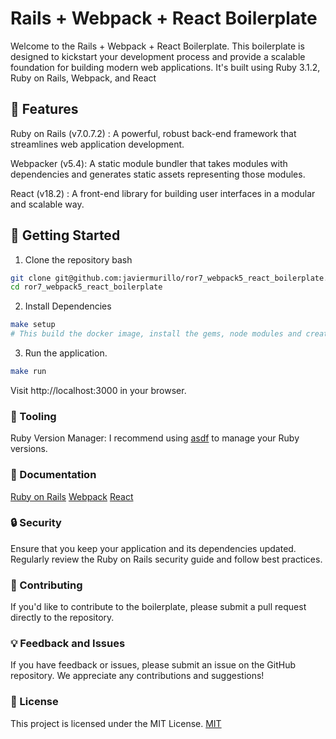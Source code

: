 # Rails + Webpack + React Boilerplate

Welcome to the Rails + Webpack + React Boilerplate. This boilerplate is designed to kickstart your development process and provide a scalable foundation for building modern web applications. It's built using Ruby 3.1.2, Ruby on Rails, Webpack, and React

## 🌟 Features

Ruby on Rails (v7.0.7.2) : A powerful, robust back-end framework that streamlines web application development.

Webpacker (v5.4): A static module bundler that takes modules with dependencies and generates static assets representing those modules.

React (v18.2) : A front-end library for building user interfaces in a modular and scalable way.
## 🚀 Getting Started

1. Clone the repository bash

```bash
git clone git@github.com:javiermurillo/ror7_webpack5_react_boilerplate.git
cd ror7_webpack5_react_boilerplate
```
2. Install Dependencies
```bash
make setup
# This build the docker image, install the gems, node modules and create the database.
```
3. Run the application.
```bash
make run
```

Visit http://localhost:3000 in your browser.

### 🧰 Tooling

Ruby Version Manager: I recommend using [asdf](https://asdf-vm.com/) to manage your Ruby versions.

### 📖 Documentation

[Ruby on Rails](https://rubyonrails.org/)
[Webpack](https://webpack.js.org/)
[React](https://reactjs.org/)

### 🔒 Security

Ensure that you keep your application and its dependencies updated. Regularly review the Ruby on Rails security guide and follow best practices.

### 🙌 Contributing

If you'd like to contribute to the boilerplate, please submit a pull request directly to the repository.

### 💡 Feedback and Issues

If you have feedback or issues, please submit an issue on the GitHub repository. We appreciate any contributions and suggestions!

### 📝 License

This project is licensed under the MIT License. [MIT](https://opensource.org/licenses/MIT)
